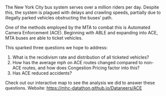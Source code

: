 
The New York City bus system serves over a million riders per day. Despite this, the system is plagued with delays and crawling speeds, partially due to illegally parked vehicles obstructing the buses’ path. 

One of the methods employed by the MTA to combat this is Automated Camera Enforcement (ACE). Beginning with ABLE and expanding into ACE, MTA buses are able to ticket vehicles. 

This sparked three questions we hope to address: 
1. What is the recidivism rate and distribution of all ticketed vehicles?
2. How has the average mph on ACE routes changed compared to non-ACE routes, and how does Congestion Pricing factor into this?
3. Has ACE reduced accidents?


Check out our interactive map to see the analysis we did to answer these questions. 
Website: https://mhc-datathon.github.io/Dataneers/ACE
